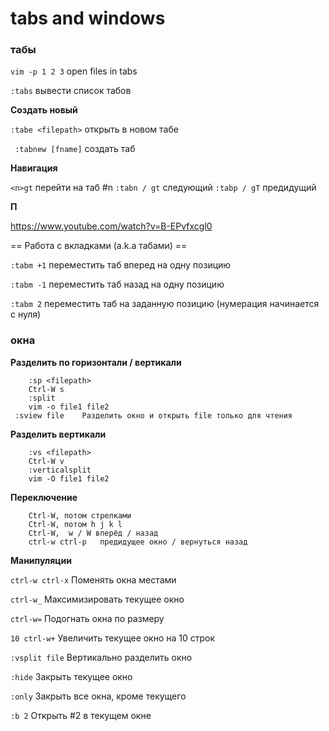 tabs and windows
====

### табы

`vim -p 1 2 3` open files in tabs

`:tabs`      вывести список табов

**Создать новый**	

`:tabe <filepath>` открыть в новом табе

`  :tabnew [fname] `         создать таб

**Навигация**

`<n>gt`       перейти на таб #n
`:tabn / gt`  следующий
`:tabp / gT`  предидущий

**П**

<https://www.youtube.com/watch?v=B-EPvfxcgl0>


== Работа с вкладками (a.k.a табами) ==





`:tabm +1`                 переместить таб вперед на одну позицию

`:tabm -1`                 переместить таб назад на одну позицию

`:tabm 2`                  переместить таб на заданную позицию (нумерация начинается с нуля)

### окна
**Разделить по горизонтали / вертикали**
	
		:sp <filepath>
		Ctrl-W s
		:split
		vim -o file1 file2
     :sview file	Разделить окно и открыть file только для чтения

**Разделить вертикали**

		:vs <filepath>
		Ctrl-W v
		:verticalsplit
		vim -O file1 file2

**Переключение**

		Ctrl-W, потом стрелками
		Ctrl-W, потом h j k l
		Ctrl-W,  w / W вперёд / назад
		ctrl-w ctrl-p	предидущее окно / вернуться назад

**Манипуляции**

`ctrl-w ctrl-x`	Поменять окна местами

`ctrl-w_`	Максимизировать текущее окно

`ctrl-w=`	Подогнать окна по размеру

`10 ctrl-w+`	Увеличить текущее окно на 10 строк

`:vsplit file`	Вертикально разделить окно

`:hide`	Закрыть текущее окно

`:only`	Закрыть все окна, кроме текущего

`:b 2`	Открыть #2 в текущем окне